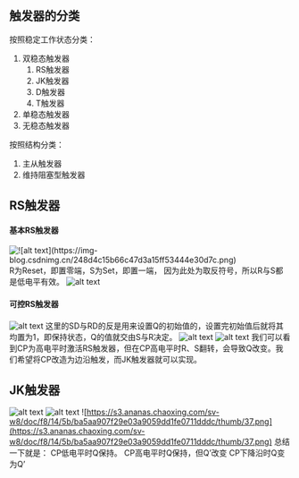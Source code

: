 ## 触发器的分类
按照稳定工作状态分类：
1. 双稳态触发器
    1. RS触发器
    2. JK触发器
    3. D触发器
    4. T触发器
2. 单稳态触发器
3. 无稳态触发器

按照结构分类：
1. 主从触发器
2. 维持阻塞型触发器

## RS触发器
#### 基本RS触发器
![!\[alt text\](https://img-blog.csdnimg.cn/248d4c15b66c47d3a15ff53444e30d7c.png)](https://img2023.cnblogs.com/blog/2542550/202211/2542550-20221130160635551-1968527180.png)
R为Reset，即置零端，S为Set，即置一端，
因为此处为取反符号，所以R与S都是低电平有效。
![alt text](https://s3.ananas.chaoxing.com/sv-w8/doc/f8/14/5b/ba5aa907f29e03a9059dd1fe0711dddc/thumb/14.png)
#### 可控RS触发器
![alt text](https://s3.ananas.chaoxing.com/sv-w8/doc/f8/14/5b/ba5aa907f29e03a9059dd1fe0711dddc/thumb/17.png)
这里的SD与RD的反是用来设置Q的初始值的，设置完初始值后就将其均置为1，即保持状态，Q的值就交由S与R决定。
![alt text](https://s3.ananas.chaoxing.com/sv-w8/doc/f8/14/5b/ba5aa907f29e03a9059dd1fe0711dddc/thumb/23.png)
![alt text](https://s3.ananas.chaoxing.com/sv-w8/doc/f8/14/5b/ba5aa907f29e03a9059dd1fe0711dddc/thumb/25.png)
我们可以看到CP为高电平时激活RS触发器，但在CP高电平时R、S翻转，会导致Q改变。我们希望将CP改造为边沿触发，而JK触发器就可以实现。
## JK触发器
![alt text](https://s3.ananas.chaoxing.com/sv-w8/doc/f8/14/5b/ba5aa907f29e03a9059dd1fe0711dddc/thumb/27.png)
![alt text](https://s3.ananas.chaoxing.com/sv-w8/doc/f8/14/5b/ba5aa907f29e03a9059dd1fe0711dddc/thumb/30.png)
![https://s3.ananas.chaoxing.com/sv-w8/doc/f8/14/5b/ba5aa907f29e03a9059dd1fe0711dddc/thumb/37.png](https://s3.ananas.chaoxing.com/sv-w8/doc/f8/14/5b/ba5aa907f29e03a9059dd1fe0711dddc/thumb/37.png)
总结一下就是：
CP低电平时Q保持。
CP高电平时Q保持，但Q’改变
CP下降沿时Q变为Q’